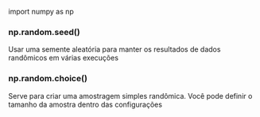 import numpy as np

### np.random.seed()
Usar uma semente aleatória para manter os resultados de dados randômicos em várias execuções

### np.random.choice()
Serve para criar uma amostragem simples randômica. Você pode definir o tamanho da amostra dentro das configurações